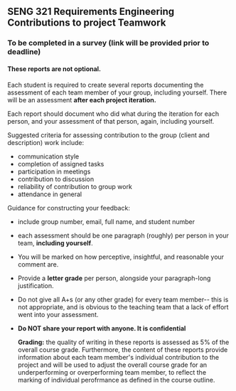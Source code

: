 ## SENG 321 Requirements Engineering Contributions to project Teamwork
### To be completed in a survey (link will be provided prior to deadline) 
#### These reports are not optional. 

Each student is required to create several reports documenting the assessment of each team member of your group,
including yourself. There will be an assessment **after each project iteration.**

Each report should document who did what during the iteration for each person, and your assessment of that person, again,
including yourself. 

Suggested criteria for assessing contribution to the group (client and description) work include:

- communication style
- completion of assigned tasks
- participation in meetings
- contribution to discussion
- reliability of contribution to group work
- attendance in general

Guidance for constructing your feedback: 
- include group number, email, full name, and student number
- each assessment should be one paragraph (roughly) per person in your team, **including yourself**.
- You will be marked on how perceptive, insightful, and reasonable your comment are.
- Provide a **letter grade** per person, alongside your paragraph-long justification.
- Do not give all A+s (or any other grade) for every team member-- this is not appropriate, and is obvious to the teaching team that a lack of effort went into your assessment.
- **Do NOT share your report with anyone. It is confidential**

  **Grading:** the quality of writing in these reports is assessed as 5\% of the overall course grade. Furthermore, the content
  of these reports provide information about each team member's individual contribution to the project and will be used to adjust the overall course grade
  for an underperforming or overperforming team member, to reflect the marking of individual perofrmance as defined in the course outline.



